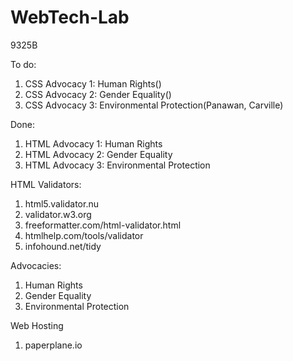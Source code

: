 # WebTech-Lab
9325B 

To do:
1. CSS Advocacy 1: Human Rights()
2. CSS Advocacy 2: Gender Equality()
3. CSS Advocacy 3: Environmental Protection(Panawan, Carville)

Done:
1. HTML Advocacy 1: Human Rights
2. HTML Advocacy 2: Gender Equality
3. HTML Advocacy 3: Environmental Protection

HTML Validators:
1. html5.validator.nu
2. validator.w3.org
3. freeformatter.com/html-validator.html 
4. htmlhelp.com/tools/validator
5. infohound.net/tidy

Advocacies:
1. Human Rights
2. Gender Equality
3. Environmental Protection

Web Hosting
1. paperplane.io
